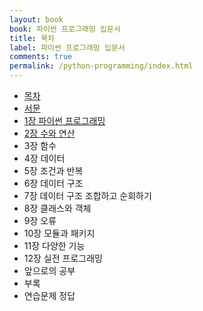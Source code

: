 ```yaml
---
layout: book
book: 파이썬 프로그래밍 입문서
title: 목차
label: 파이썬 프로그래밍 입문서
comments: true
permalink: /python-programming/index.html
---
```


* [목차](/python-programming/index.html)
* [서문](/python-programming/intro.html)
* [1장 파이썬 프로그래밍](/python-programming/chapter-1.html)
* [2장 수와 연산](/python-programming/chapter-2.html)
* 3장 함수
* 4장 데이터
* 5장 조건과 반복
* 6장 데이터 구조
* 7장 데이터 구조 조합하고 순회하기
* 8장 클래스와 객체
* 9장 오류
* 10장 모듈과 패키지
* 11장 다양한 기능
* 12장 실전 프로그래밍
* 앞으로의 공부
* 부록
* 연습문제 정답

